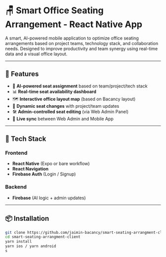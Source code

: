 # 🪑 Smart Office Seating Arrangement - React Native App

A smart, AI-powered mobile application to optimize office seating arrangements based on project teams, technology stack, and collaboration needs. Designed to improve productivity and team synergy using real-time data and a visual office layout.

---

## 🚀 Features

- 🤖 **AI-powered seat assignment** based on team/project/tech stack
- 📊 **Real-time seat availability dashboard**
- 🗺️ **Interactive office layout map** (based on Bacancy layout)
- 🔁 **Dynamic seat changes** with project/team updates
- 🛠️ **Admin-controlled seat editing** (via Web Admin Panel)
- 🔄 **Live sync** between Web Admin and Mobile App

---

## 🧠 Tech Stack

### Frontend
- **React Native** (Expo or bare workflow)
- **React Navigation**
- **Firebase Auth** (Login / Signup)

### Backend
- **Firebase**  (AI logic + admin updates)

---

## 📦 Installation

```bash
git clone https://github.com/jaimin-bacancy/smart-seating-arrangment-client
cd smart-seating-arrangment-client
yarn install
yarn ios / yarn android
s